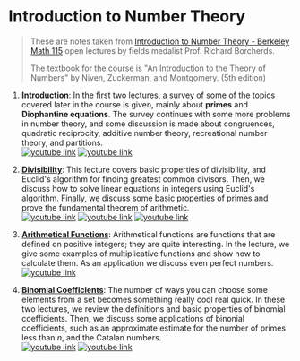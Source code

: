 # Introduction to Number Theory

> These are notes taken from [Introduction to Number Theory - Berkeley Math 115](https://www.youtube.com/playlist?list=PL8yHsr3EFj53L8sMbzIhhXSAOpuZ1Fov8) open lectures by fields medalist Prof. Richard Borcherds.
>
> The textbook for the course is "An Introduction to the Theory of Numbers" by Niven, Zuckerman, and Montgomery. (5th edition)

1. [**Introduction**](./introduction.md): In the first two lectures, a survey of some of the topics covered later in the course is given, mainly about **primes** and **Diophantine equations**. The survey continues with some more problems in number theory, and some discussion is made about congruences, quadratic reciprocity, additive number theory, recreational number theory, and partitions. <br/> <a href="https://www.youtube.com/watch?v=EzE6it9kAsI"><img src="https://img.shields.io/badge/part%201-gray?style=flat&labelColor=FF0000&logo=Youtube" alt="youtube link"></a> <a href="https://www.youtube.com/watch?v=R-mduJOLdKrak"><img src="https://img.shields.io/badge/part%202-gray?style=flat&labelColor=FF0000&logo=Youtube" alt="youtube link"></a>

1. [**Divisibility**](./divisibility.md): This lecture covers basic properties of divisibility, and Euclid's algorithm for finding greatest common divisors. Then, we discuss how to solve linear equations in integers using Euclid's algorithm. Finally, we discuss some basic properties of primes and prove the fundamental theorem of arithmetic. <br/> <a href="https://www.youtube.com/watch?v=pVKhDtOjji8"><img src="https://img.shields.io/badge/part%201-gray?style=flat&labelColor=FF0000&logo=Youtube" alt="youtube link"></a> <a href="https://www.youtube.com/watch?v=R-O8j7FHEXI"><img src="https://img.shields.io/badge/part%202-gray?style=flat&labelColor=FF0000&logo=Youtube" alt="youtube link"></a>
   <a href="https://www.youtube.com/watch?v=VRrP4US7idg"><img src="https://img.shields.io/badge/part%203-gray?style=flat&labelColor=FF0000&logo=Youtube" alt="youtube link"></a>

1. [**Arithmetical Functions**](./arithmetical-functions.md): Arithmetical functions are functions that are defined on positive integers; they are quite interesting. In the lecture, we give some examples of multiplicative functions and show how to calculate them. As an application we discuss even perfect numbers. <br/> <a href="https://www.youtube.com/watch?v=skTslDpxeL8"><img src="https://img.shields.io/badge/part%201-gray?style=flat&labelColor=FF0000&logo=Youtube" alt="youtube link"></a>

1. [**Binomial Coefficients**](./binomial-coefficients.md): The number of ways you can choose some elements from a set becomes something really cool real quick. In these two lectures, we review the definitions and basic properties of binomial coefficients. Then, we discuss some applications of binonial coefficients, such as an approximate estimate for the number of primes less than $n$, and the Catalan numbers. <br/> <a href="https://www.youtube.com/watch?v=TBolWCObRgg"><img src="https://img.shields.io/badge/part%201-gray?style=flat&labelColor=FF0000&logo=Youtube" alt="youtube link"></a> <a href="https://www.youtube.com/watch?v=KIvuGT5V1Fg"><img src="https://img.shields.io/badge/part%202-gray?style=flat&labelColor=FF0000&logo=Youtube" alt="youtube link"></a>
